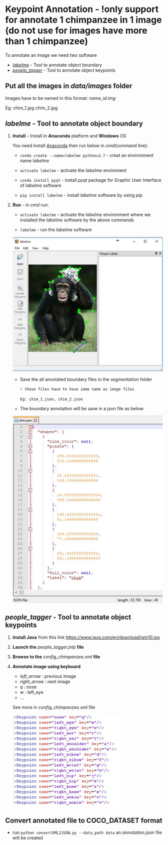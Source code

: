 # Keypoint Annotation - !only support for annotate 1 chimpanzee in 1 image (do not use for images have more than 1 chimpanzee)
To annotate an image we need two software
* [*labelme*](https://pypi.python.org/pypi/labelme) - Tool to annotate object boundary
* [*people_tagger*](https://www2.eecs.berkeley.edu/Research/Projects/CS/vision/shape/hat/) - Tool to annotate object keypoints

## Put all the images in *data/images* folder
Images have to be named in this format: *name_id.img*

Eg: chim_1.jpg chim_2.jpg

## *labelme* - Tool to annotate object boundary
1. **Install** - Install in **Anaconda** platform and **Windows** OS

      You need install [Anaconda](https://www.anaconda.com/download/) then run below in *cmd*(command line):

      * `conda create --name=labelme python=2.7` - creat an environment name *labelme*

      * `activate labelme` - activate the *labelme* enviroment

      * `conda install pyqt` - install *pyqt* package for Graphic User Interface of *labelme* software

      * `pip install labelme` - install *labelme* software by using *pip*

2. **Run** - in *cmd* run:

      * `activate labelme` - activate the *labelme* environment where we installed the *labelme* software by the above commands

      * `labelme` - run the *labelme* software
   
      ![labelme GUI](example_images/labelme.JPG)
      
      * Save the all annotated boundary files in the *segmentation* folder 
      
            ! these files have to have same name as image files
      
            Eg: chim_1.json, chim_2.json
      
      * The boundary annotation will be save in a json file as below:
      
      ![labelme json file example](example_images/boundary_json.JPG)
      

## *people_tagger* - Tool to annotate object keypoints
1. **Install Java** from this link https://www.java.com/en/download/win10.jsp
2. **Launch the** *people_tagger.jnlp* **file**
3. **Browse to the** *config_chimpanzee.xml* **file**
4. **Annotate image using keyboard**
      - *left_arrow* : previous image
      - *right_arrow* : next image
      - *q* : nose
      - *w* : left_eye
      - ...
      
      See more in *config_chimpanzee.xml* file

      ![keys](example_images/keyboard.JPG)

## Convert annotated file to COCO_DATASET format
* run `python convertXML2JSON.py --data_path data` an *annotation.json* file will be created
